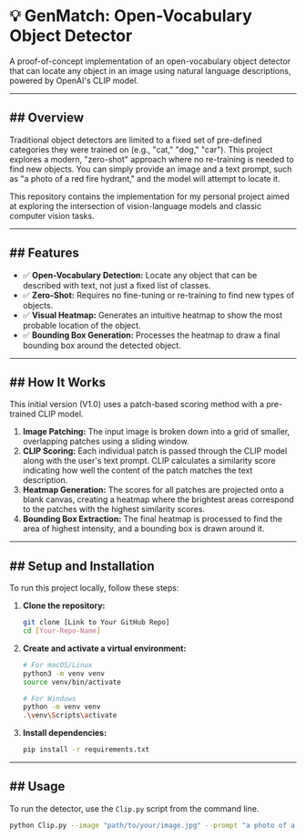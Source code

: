 # 💡 GenMatch: Open-Vocabulary Object Detector

A proof-of-concept implementation of an open-vocabulary object detector that can locate any object in an image using natural language descriptions, powered by OpenAI's CLIP model.

---

## ## Overview

Traditional object detectors are limited to a fixed set of pre-defined categories they were trained on (e.g., "cat," "dog," "car"). This project explores a modern, "zero-shot" approach where no re-training is needed to find new objects. You can simply provide an image and a text prompt, such as "a photo of a red fire hydrant," and the model will attempt to locate it.

This repository contains the implementation for my personal project aimed at exploring the intersection of vision-language models and classic computer vision tasks.

---

## ## Features

* ✅ **Open-Vocabulary Detection:** Locate any object that can be described with text, not just a fixed list of classes.
* ✅ **Zero-Shot:** Requires no fine-tuning or re-training to find new types of objects.
* ✅ **Visual Heatmap:** Generates an intuitive heatmap to show the most probable location of the object.
* ✅ **Bounding Box Generation:** Processes the heatmap to draw a final bounding box around the detected object.

---

## ## How It Works

This initial version (V1.0) uses a patch-based scoring method with a pre-trained CLIP model.

1.  **Image Patching:** The input image is broken down into a grid of smaller, overlapping patches using a sliding window.
2.  **CLIP Scoring:** Each individual patch is passed through the CLIP model along with the user's text prompt. CLIP calculates a similarity score indicating how well the content of the patch matches the text description.
3.  **Heatmap Generation:** The scores for all patches are projected onto a blank canvas, creating a heatmap where the brightest areas correspond to the patches with the highest similarity scores.
4.  **Bounding Box Extraction:** The final heatmap is processed to find the area of highest intensity, and a bounding box is drawn around it.



---

## ## Setup and Installation

To run this project locally, follow these steps:

1.  **Clone the repository:**
    ```bash
    git clone [Link to Your GitHub Repo]
    cd [Your-Repo-Name]
    ```

2.  **Create and activate a virtual environment:**
    ```bash
    # For macOS/Linux
    python3 -m venv venv
    source venv/bin/activate

    # For Windows
    python -m venv venv
    .\venv\Scripts\activate
    ```

3.  **Install dependencies:**
    ```bash
    pip install -r requirements.txt
    ```

---

## ## Usage

To run the detector, use the `Clip.py` script from the command line.

```bash
python Clip.py --image "path/to/your/image.jpg" --prompt "a photo of a dog"

